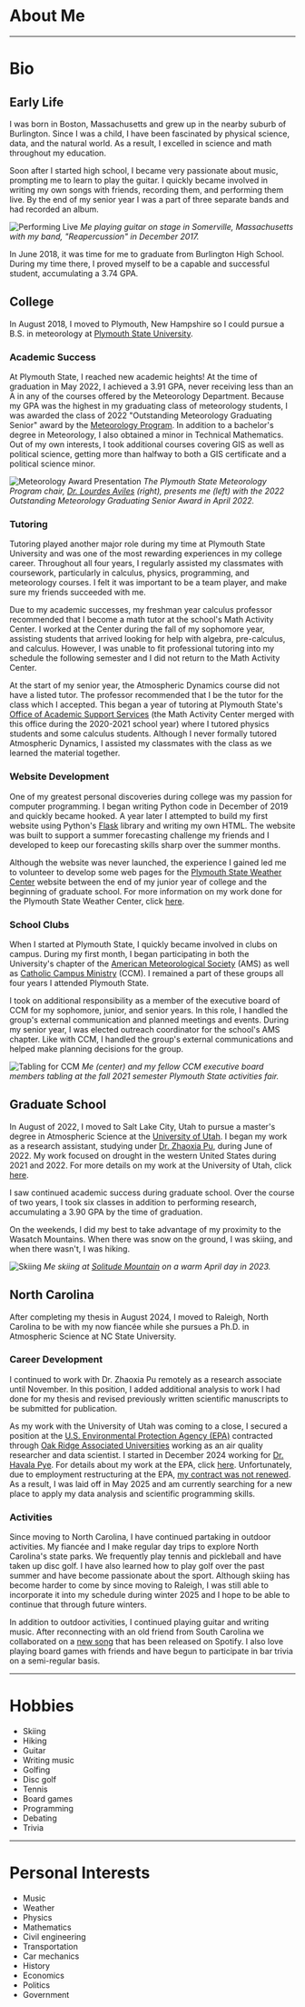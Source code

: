 # **About Me**

---

# **Bio**

## **Early Life**

I was born in Boston, Massachusetts and grew up in the nearby suburb of Burlington. Since I was a child, I have been fascinated by physical science, data, and the natural world. As a result, I excelled in science and math throughout my education. 

Soon after I started high school, I became very passionate about music, prompting me to learn to play the guitar. I quickly became involved in writing my own songs with friends, recording them, and performing them live. By the end of my senior year I was a part of three separate bands and had recorded an album.

![Performing Live](_static/performance.jpg)
*Me playing guitar on stage in Somerville, Massachusetts with my band, "Reapercussion" in December 2017.*

In June 2018, it was time for me to graduate from Burlington High School. During my time there, I proved myself to be a capable and successful student, accumulating a 3.74 GPA.

## **College**

In August 2018, I moved to Plymouth, New Hampshire so I could pursue a B.S. in meteorology at [Plymouth State University](https://www.plymouth.edu/). 

### **Academic Success**

At Plymouth State, I reached new academic heights! At the time of graduation in May 2022, I achieved a 3.91 GPA, never receiving less than an A in any of the courses offered by the Meteorology Department. Because my GPA was the highest in my graduating class of meteorology students, I was awarded the class of 2022 "Outstanding Meteorology Graduating Senior" award by the [Meteorology Program](https://www.plymouth.edu/science/program/bs/meteorology). In addition to a bachelor's degree in Meteorology, I also obtained a minor in Technical Mathematics. Out of my own interests, I took additional courses covering GIS as well as political science, getting more than halfway to both a GIS certificate and a political science minor.

![Meteorology Award Presentation](_static/outstanding_meteorology_award.jpg)
*The Plymouth State Meteorology Program chair, [Dr. Lourdes Aviles](https://www.plymouth.edu/person/lourdes-b-aviles) (right), presents me (left) with the 2022 Outstanding Meteorology Graduating Senior Award in April 2022.*

### **Tutoring**

Tutoring played another major role during my time at Plymouth State University and was one of the most rewarding experiences in my college career. Throughout all four years, I regularly assisted my classmates with coursework, particularly in calculus, physics, programming, and meteorology courses. I felt it was important to be a team player, and make sure my friends succeeded with me.

Due to my academic successes, my freshman year calculus professor recommended that I become a math tutor at the school's Math Activity Center. I worked at the Center during the fall of my sophomore year, assisting students that arrived looking for help with algebra, pre-calculus, and calculus. However, I was unable to fit professional tutoring into my schedule the following semester and I did not return to the Math Activity Center. 

At the start of my senior year, the Atmospheric Dynamics course did not have a listed tutor. The professor recommended that I be the tutor for the class which I accepted. This began a year of tutoring at Plymouth State's [Office of Academic Support Services](https://www.plymouth.edu/academics/plymouth-academic-support-services) (the Math Activity Center merged with this office during the 2020-2021 school year) where I tutored physics students and some calculus students. Although I never formally tutored Atmospheric Dynamics, I assisted my classmates with the class as we learned the material together. 

### **Website Development**

One of my greatest personal discoveries during college was my passion for computer programming. I began writing Python code in December of 2019 and quickly became hooked. A year later I attempted to build my first website using Python's [Flask](https://flask.palletsprojects.com/en/stable/) library and writing my own HTML. The website was built to support a summer forecasting challenge my friends and I developed to keep our forecasting skills sharp over the summer months. 

Although the website was never launched, the experience I gained led me to volunteer to develop some web pages for the [Plymouth State Weather Center](https://vortex.plymouth.edu/) website between the end of my junior year of college and the beginning of graduate school. For more information on my work done for the Plymouth State Weather Center, click [here](projects.md#plymouth-state-weather-center).

### **School Clubs**

When I started at Plymouth State, I quickly became involved in clubs on campus. During my first month, I began participating in both the University's chapter of the [American Meteorological Society](https://chapters.ametsoc.org/united-states/plymouth/student/plymouth-state-university) (AMS) as well as [Catholic Campus Ministry](https://www.plymouth.edu/student-life/community-impact/reflection-spiritual-care-center) (CCM). I remained a part of these groups all four years I attended Plymouth State. 

I took on additional responsibility as a member of the executive board of CCM for my sophomore, junior, and senior years. In this role, I handled the group's external communication and planned meetings and events. During my senior year, I was elected outreach coordinator for the school's AMS chapter. Like with CCM, I handled the group's external communications and helped make planning decisions for the group.

![Tabling for CCM](_static/Catholic_Campus_Ministry_tableing.jpg)
*Me (center) and my fellow CCM executive board members tabling at the fall 2021 semester Plymouth State activities fair.*

## **Graduate School**

In August of 2022, I moved to Salt Lake City, Utah to pursue a master's degree in Atmospheric Science at the [University of Utah](https://atmos.utah.edu/). I began my work as a research assistant, studying under [Dr. Zhaoxia Pu](https://www.inscc.utah.edu/~pu/), during June of 2022. My work focused on drought in the western United States during 2021 and 2022. For more details on my work at the University of Utah, click [here](experience.md#the-university-of-utah-department-of-atmospheric-science).

I saw continued academic success during graduate school. Over the course of two years, I took six classes in addition to performing research, accumulating a 3.90 GPA by the time of graduation.

On the weekends, I did my best to take advantage of my proximity to the Wasatch Mountains. When there was snow on the ground, I was skiing, and when there wasn't, I was hiking. 

![Skiing](_static/ski_photo.jpg)
*Me skiing at [Solitude Mountain](https://www.solitudemountain.com/) on a warm April day in 2023.*

## **North Carolina**

After completing my thesis in August 2024, I moved to Raleigh, North Carolina to be with my now fiancée while she pursues a Ph.D. in Atmospheric Science at NC State University. 

### **Career Development**

I continued to work with Dr. Zhaoxia Pu remotely as a research associate until November. In this position, I added additional analysis to work I had done for my thesis and revised previously written scientific manuscripts to be submitted for publication.

As my work with the University of Utah was coming to a close, I secured a position at the [U.S. Environmental Protection Agency (EPA)](https://www.epa.gov/) contracted through [Oak Ridge Associated Universities](https://www.orau.org/) working as an air quality researcher and data scientist. I started in December 2024 working for [Dr. Havala Pye](https://havalapye.wordpress.com/). For details about my work at the EPA, click [here](experience.md#u-s-environmental-protection-agency). Unfortunately, due to employment restructuring at the EPA, [my contract was not renewed](https://www.eenews.net/articles/epa-research-contractors-prep-to-end-work-wednesday/). As a result, I was laid off in May 2025 and am currently searching for a new place to apply my data analysis and scientific programming skills.

### **Activities**

Since moving to North Carolina, I have continued partaking in outdoor activities. My fiancée and I make regular day trips to explore North Carolina's state parks. We frequently play tennis and pickleball and have taken up disc golf. I have also learned how to play golf over the past summer and have become passionate about the sport. Although skiing has become harder to come by since moving to Raleigh, I was still able to incorporate it into my schedule during winter 2025 and I hope to be able to continue that through future winters.

In addition to outdoor activities, I continued playing guitar and writing music. After reconnecting with an old friend from South Carolina we collaborated on a [new song](https://open.spotify.com/track/6CGTV34sLjfALJyiikbTkw?si=5d023cebbb61486c) that has been released on Spotify. I also love playing board games with friends and have begun to participate in bar trivia on a semi-regular basis.

---

# **Hobbies**
* Skiing
* Hiking
* Guitar
* Writing music
* Golfing
* Disc golf
* Tennis
* Board games
* Programming
* Debating
* Trivia

---

# **Personal Interests**
* Music
* Weather
* Physics
* Mathematics
* Civil engineering
* Transportation
* Car mechanics
* History
* Economics
* Politics
* Government